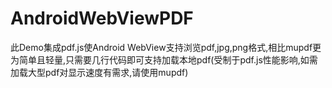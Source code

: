# AndroidWebViewPDF
此Demo集成pdf.js使Android WebView支持浏览pdf,jpg,png格式,相比mupdf更为简单且轻量,只需要几行代码即可支持加载本地pdf(受制于pdf.js性能影响,如需加载大型pdf对显示速度有需求,请使用mupdf)
